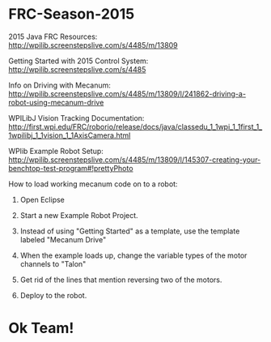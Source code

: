 FRC-Season-2015
===============
2015 Java FRC Resources:
http://wpilib.screenstepslive.com/s/4485/m/13809

Getting Started with 2015 Control System:
http://wpilib.screenstepslive.com/s/4485

Info on Driving with Mecanum: http://wpilib.screenstepslive.com/s/4485/m/13809/l/241862-driving-a-robot-using-mecanum-drive

WPILibJ Vision Tracking Documentation: http://first.wpi.edu/FRC/roborio/release/docs/java/classedu_1_1wpi_1_1first_1_1wpilibj_1_1vision_1_1AxisCamera.html

WPlib Example Robot Setup:
http://wpilib.screenstepslive.com/s/4485/m/13809/l/145307-creating-your-benchtop-test-program#!prettyPhoto

How to load working mecanum code on to a robot:

1) Open Eclipse

2) Start a new Example Robot Project.

3) Instead of using "Getting Started" as a template, use the template labeled "Mecanum Drive"

4) When the example loads up, change the variable types of the motor channels to "Talon"

5) Get rid of the lines that mention reversing two of the motors.

6) Deploy to the robot.

Ok Team!
=================================================
    
